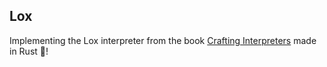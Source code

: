 ## Lox

Implementing the Lox interpreter from the book [Crafting Interpreters](https://craftinginterpreters.com) made in Rust 🦀!
